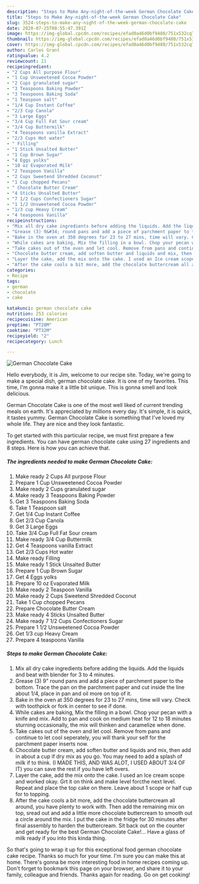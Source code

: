 ```yaml
---
description: "Steps to Make Any-night-of-the-week German Chocolate Cake"
title: "Steps to Make Any-night-of-the-week German Chocolate Cake"
slug: 3524-steps-to-make-any-night-of-the-week-german-chocolate-cake
date: 2020-07-25T08:55:47.391Z
image: https://img-global.cpcdn.com/recipes/efad0a46d0bf9480/751x532cq70/german-chocolate-cake-recipe-main-photo.jpg
thumbnail: https://img-global.cpcdn.com/recipes/efad0a46d0bf9480/751x532cq70/german-chocolate-cake-recipe-main-photo.jpg
cover: https://img-global.cpcdn.com/recipes/efad0a46d0bf9480/751x532cq70/german-chocolate-cake-recipe-main-photo.jpg
author: Carlos Grant
ratingvalue: 4.2
reviewcount: 11
recipeingredient:
- "2 Cups All purpose Flour"
- "1 Cup Unsweetened Cocoa Powder"
- "2 Cups granulated sugar"
- "3 Teaspoons Baking Powder"
- "3 Teaspoons Baking Soda"
- "1 Teaspoon salt"
- "1/4 Cup Instant Coffee"
- "2/3 Cup Canola"
- "3 Large Eggs"
- "3/4 Cup Full Fat Sour cream"
- "3/4 Cup Buttermilk"
- "4 Teaspoons vanilla Extract"
- "2/3 Cups Hot water"
- " Filling"
- "1 Stick Unsalted Butter"
- "1 Cup Brown Sugar"
- "4 Eggs yolks"
- "10 oz Evaporated Milk"
- "2 Teaspoon Vanilla"
- "2 Cups Sweetend Shredded Coconut"
- "1 Cup chopped Pecans"
- " Chocolate Butter Cream"
- "4 Sticks Unsalted Butter"
- "7 1/2 Cups Confectioners Sugar"
- "1 1/2 Unsweetened Cocoa Powder"
- "1/3 cup Heavy Cream"
- "4 teaspoons Vanilla"
recipeinstructions:
- "Mix all dry cake ingredients before adding the liquids. Add the liquids and beat with blender for 3 to 4 minutes."
- "Grease (3) 9&#34; round pans and add a piece of parchment paper to the bottom. Trace the pan on the parchment paper and cut inside the line about 1/4, place in pan and oil more on top of it."
- "Bake in the oven at 350 degrees for 23 to 27 mins, time will vary. Check with toothpick or fork in center to see if done."
- "While cakes are baking, Mix the filling in a bowl. Chop your pecan with a knife and mix. Add to pan and cook on medium heat for 12 to 18 minutes sturning occasionally, the mix will thinken and caramelize when done."
- "Take cakes out of the oven and let cool. Remove from pans and continue to let cool seperately, you will thank your self for the parchment paper inserts now."
- "Chocolate butter cream, add soften butter and liquids and mix, then add in about a cup if dry mix as you go. You may need to add a splash of milk if to think. (I MADE THIS, AND WAS ALOT, I USED ABOUT 3/4 OF IT) you can save the rest if you have left overs."
- "Layer the cake, add the mix onto the cake. I used an Ice cream scope and worked okay. Grt it on think and make level forcthe next level. Repeat and place the top cake on there. Leave about 1 scope or half cup for to topping."
- "After the cake cools a bit more, add the chocolate buttercream all around, you have plenty to work with. Then add the remaining mix on top, sread out and add a little more chocolate buttercream to smooth out a circle around the mix. I put the cake in the fridge for 30 minutes after final assembly to harden the buttercream. Sit back out on the counter and get ready for the best German Chocolate Cake!... Have a glass of milk ready if you into this kinda thing."
categories:
- Recipe
tags:
- german
- chocolate
- cake

katakunci: german chocolate cake 
nutrition: 253 calories
recipecuisine: American
preptime: "PT20M"
cooktime: "PT32M"
recipeyield: "2"
recipecategory: Lunch

---
```



![German Chocolate Cake](https://img-global.cpcdn.com/recipes/efad0a46d0bf9480/751x532cq70/german-chocolate-cake-recipe-main-photo.jpg)

Hello everybody, it is Jim, welcome to our recipe site. Today, we're going to make a special dish, german chocolate cake. It is one of my favorites. This time, I'm gonna make it a little bit unique. This is gonna smell and look delicious.



German Chocolate Cake is one of the most well liked of current trending meals on earth. It's appreciated by millions every day. It's simple, it is quick, it tastes yummy. German Chocolate Cake is something that I've loved my whole life. They are nice and they look fantastic.


To get started with this particular recipe, we must first prepare a few ingredients. You can have german chocolate cake using 27 ingredients and 8 steps. Here is how you can achieve that.

<!--inarticleads1-->

##### The ingredients needed to make German Chocolate Cake:

1. Make ready 2 Cups All purpose Flour
1. Prepare 1 Cup Unsweetened Cocoa Powder
1. Make ready 2 Cups granulated sugar
1. Make ready 3 Teaspoons Baking Powder
1. Get 3 Teaspoons Baking Soda
1. Take 1 Teaspoon salt
1. Get 1/4 Cup Instant Coffee
1. Get 2/3 Cup Canola
1. Get 3 Large Eggs
1. Take 3/4 Cup Full Fat Sour cream
1. Make ready 3/4 Cup Buttermilk
1. Get 4 Teaspoons vanilla Extract
1. Get 2/3 Cups Hot water
1. Make ready  Filling
1. Make ready 1 Stick Unsalted Butter
1. Prepare 1 Cup Brown Sugar
1. Get 4 Eggs yolks
1. Prepare 10 oz Evaporated Milk
1. Make ready 2 Teaspoon Vanilla
1. Make ready 2 Cups Sweetend Shredded Coconut
1. Take 1 Cup chopped Pecans
1. Prepare  Chocolate Butter Cream
1. Make ready 4 Sticks Unsalted Butter
1. Make ready 7 1/2 Cups Confectioners Sugar
1. Prepare 1 1/2 Unsweetened Cocoa Powder
1. Get 1/3 cup Heavy Cream
1. Prepare 4 teaspoons Vanilla




<!--inarticleads2-->

##### Steps to make German Chocolate Cake:

1. Mix all dry cake ingredients before adding the liquids. Add the liquids and beat with blender for 3 to 4 minutes.
1. Grease (3) 9&#34; round pans and add a piece of parchment paper to the bottom. Trace the pan on the parchment paper and cut inside the line about 1/4, place in pan and oil more on top of it.
1. Bake in the oven at 350 degrees for 23 to 27 mins, time will vary. Check with toothpick or fork in center to see if done.
1. While cakes are baking, Mix the filling in a bowl. Chop your pecan with a knife and mix. Add to pan and cook on medium heat for 12 to 18 minutes sturning occasionally, the mix will thinken and caramelize when done.
1. Take cakes out of the oven and let cool. Remove from pans and continue to let cool seperately, you will thank your self for the parchment paper inserts now.
1. Chocolate butter cream, add soften butter and liquids and mix, then add in about a cup if dry mix as you go. You may need to add a splash of milk if to think. (I MADE THIS, AND WAS ALOT, I USED ABOUT 3/4 OF IT) you can save the rest if you have left overs.
1. Layer the cake, add the mix onto the cake. I used an Ice cream scope and worked okay. Grt it on think and make level forcthe next level. Repeat and place the top cake on there. Leave about 1 scope or half cup for to topping.
1. After the cake cools a bit more, add the chocolate buttercream all around, you have plenty to work with. Then add the remaining mix on top, sread out and add a little more chocolate buttercream to smooth out a circle around the mix. I put the cake in the fridge for 30 minutes after final assembly to harden the buttercream. Sit back out on the counter and get ready for the best German Chocolate Cake!... Have a glass of milk ready if you into this kinda thing.




So that's going to wrap it up for this exceptional food german chocolate cake recipe. Thanks so much for your time. I'm sure you can make this at home. There's gonna be more interesting food in home recipes coming up. Don't forget to bookmark this page on your browser, and share it to your family, colleague and friends. Thanks again for reading. Go on get cooking!
